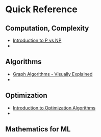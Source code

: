 # Quick Reference
## Computation, Complexity
- [Introduction to P vs NP](Computation/Complexity.md)
- 

## Algorithms
- [Graph Algorithms - Visually Explained](https://towardsdatascience.com/10-graph-algorithms-visually-explained-e57faa1336f3)
- 
## Optimization
- [Introduction to Optimization Algorithms](../Computation/Opt.md)
- 
## Mathematics for ML


